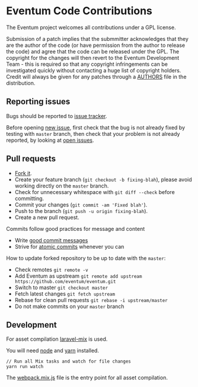 # Eventum Code Contributions

The Eventum project welcomes all contributions under a GPL license.

Submission of a patch implies that the submmitter acknowledges that they are
the author of the code (or have permission from the author to release the code)
and agree that the code can be released under the GPL. The copyright for the
changes will then revert to the Eventum Development Team - this is required so
that any copyright infringements can be investigated quickly without contacting
a huge list of copyright holders. Credit will always be given for any patches
through a [AUTHORS](AUTHORS) file in the distribution.

## Reporting issues

Bugs should be reported to [issue tracker].

Before opening [new issue], first check that the bug is not already fixed by
testing with `master` branch, then check that your problem is not already
reported, by looking at [open issues].

[issue tracker]: https://github.com/eventum/eventum/issues
[new issue]: https://github.com/eventum/eventum/issues/new
[open issues]: https://github.com/eventum/eventum/issues?q=is%3Aissue+is%3Aopen+sort%3Aupdated-desc

## Pull requests

- [Fork it](https://github.com/eventum/eventum/fork).
- Create your feature branch (`git checkout -b fixing-blah`), please avoid working directly on the `master` branch.
- Check for unnecessary whitespace with `git diff --check` before committing.
- Commit your changes (`git commit -am 'Fixed blah'`).
- Push to the branch (`git push -u origin fixing-blah`).
- Create a new pull request.

Commits follow good practices for message and content
  - Write [good commit messages]
  - Strive for [atomic commits] whenever you can

[good commit messages]: http://chris.beams.io/posts/git-commit/
[atomic commits]: http://www.freshconsulting.com/atomic-commits/

How to update forked repository to be up to date with the `master`:
- Check remotes `git remote -v`
- Add Eventum as upstream `git remote add upstream https://github.com/eventum/eventum.git`
- Switch to master `git checkout master`
- Fetch latest changes `git fetch upstream`
- Rebase for clean pull requests `git rebase -i upstream/master`
- Do not make commits on your `master` branch

## Development

For asset compilation [laravel-mix] is used.

You will need [node] and [yarn] installed.

```
// Run all Mix tasks and watch for file changes
yarn run watch
```

The [webpack.mix.js] file is the entry point for all asset compilation.

[webpack.mix.js]: webpack.mix.js
[laravel-mix]: https://laravel.com/docs/5.8/mix
[node]: https://nodejs.org/
[yarn]: https://yarnpkg.com/
